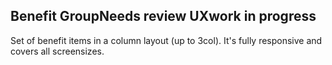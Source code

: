  <h2>Benefit Group<span class="status review">Needs review UX</span><span class="status in-progress">work in progress</span></h2>

Set of benefit items in a column layout (up to 3col). It's fully responsive and covers all screensizes.
